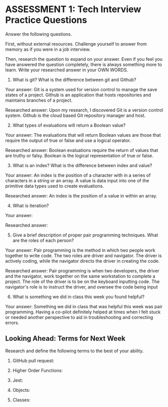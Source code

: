 # ASSESSMENT 1: Tech Interview Practice Questions
Answer the following questions.

First, without external resources. Challenge yourself to answer from memory as if you were in a job interview.

Then, research the question to expand on your answer. Even if you feel you have answered the question completely, there is always something more to learn. Write your researched answer in your OWN WORDS.

1. What is git? What is the difference between git and Github?

  Your answer: Git is a system used for version control to manage the save states of a project. Github is an application that hosts repositories and maintains branches of a project.

  Researched answer: Upon my research, I discovered Git is a version control system. Github is the cloud based Git repository manager and host.



2. What types of evaluations will return a Boolean value?

  Your answer: The evaluations that will return Boolean values are those that require the output of true or false and use a logical operator.

  Researched answer: Boolean evaluations require the return of values that are truthy or falsy. Boolean is the logical representation of true or false.



3. What is an index? What is the difference between index and value?

  Your answer: An index is the position of a character with in a series of characters in a string or an array. A value is data input into one of the primitive data types used to create evaluations.

  Researched answer: An index is the position of a value in within an array.



4. What is iteration?

  Your answer:

  Researched answer:



5. Give a brief description of proper pair programming techniques. What are the roles of each person?

  Your answer: Pair programming is the method in which two people work together to write code. The two roles are driver and navigator. The driver is actively coding, while the navigator directs the driver in creating the code.

  Researched answer: Pair programming is when two developers, the driver and the navigator, work together on the same workstation to complete a project. The role of the driver is to be on the keyboard inputting code. The navigator's role is to instruct the driver, and oversee the code being input 



6. What is something we did in class this week you found helpful?  

  Your answer: Something we did in class that was helpful this week was pair programming. Having a co-pilot definitely helped at times when I felt stuck or needed another perspective to aid in troubleshooting and correcting errors. 



## Looking Ahead: Terms for Next Week

Research and define the following terms to the best of your ability.

1. GitHub pull request:

2. Higher Order Functions:

3. Jest:

4. Objects:

5. Classes:
